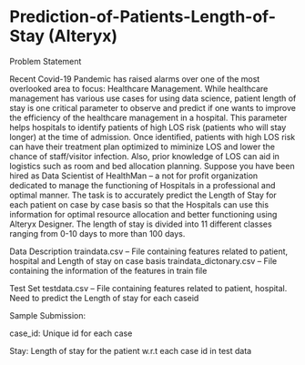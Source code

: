 # Prediction-of-Patients-Length-of-Stay (Alteryx)

Problem Statement

Recent Covid-19 Pandemic has raised alarms over one of the most overlooked area to focus: Healthcare Management. While healthcare management has various use cases for using data science, patient length of stay is one critical parameter to observe and predict if one wants to improve the efficiency of the healthcare management in a hospital.
This parameter helps hospitals to identify patients of high LOS risk (patients who will stay longer) at the time of admission. Once identified, patients with high LOS risk can have their treatment plan optimized to miminize LOS and lower the chance of staff/visitor infection. Also, prior knowledge of LOS can aid in logistics such as room and bed allocation planning.
Suppose you have been hired as Data Scientist of HealthMan – a not for profit organization dedicated to manage the functioning of Hospitals in a professional and optimal manner.
The task is to accurately predict the Length of Stay for each patient on case by case basis so that the Hospitals can use this information for optimal resource allocation and better functioning using Alteryx Designer. The length of stay is divided into 11 different classes ranging from 0-10 days to more than 100 days.

Data Description
traindata.csv – File containing features related to patient, hospital and Length of stay on case basis traindata_dictonary.csv – File containing the information of the features in train file

Test Set
testdata.csv – File containing features related to patient, hospital. Need to predict the Length of stay for each caseid

Sample Submission:

case_id: Unique id for each case

Stay: Length of stay for the patient w.r.t each case id in test data
